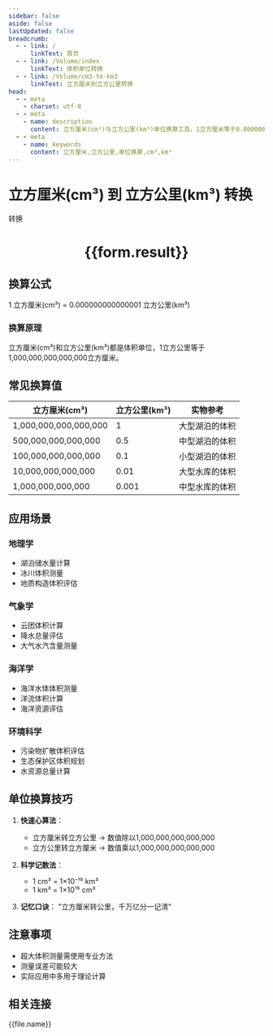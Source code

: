 ```yaml
---
sidebar: false
aside: false
lastUpdated: false
breadcrumb:
  - - link: /
      linkText: 首页
  - - link: /Volume/index
      linkText: 体积单位转换
  - - link: /Volume/cm3-to-km3
      linkText: 立方厘米到立方公里转换
head:
  - - meta
    - charset: utf-8
  - - meta
    - name: description
      content: 立方厘米(cm³)与立方公里(km³)单位换算工具，1立方厘米等于0.000000000000001立方公里。
  - - meta
    - name: keywords
      content: 立方厘米,立方公里,单位换算,cm³,km³
---
```


# 立方厘米(cm³) 到 立方公里(km³) 转换

<script setup>
import { onMounted, reactive, inject ,ref  } from 'vue'
import { NButton,NForm ,NFormItem,NInput,NInputNumber,NSelect,NCard,useMessage ,NGrid ,NGi } from 'naive-ui'
import { defineClientComponent } from 'vitepress'
import { Volume } from '../../files';

const convert = inject('convert')
const formRef = ref(null);
const rules = {
  number:{
    required: true,
    type: 'number',
    trigger: "blur"
  }
}
const form = reactive({
  number:null,
  result:'',
  title:'立方厘米(cm³)到立方公里(km³)换算'
})

const convertHandler = (e) => {
  e.preventDefault();
  formRef.value?.validate((errors)=>{
    if (!errors) {
      form.result = `${form.number} cm³ = ${convert(form.number).from('cm3').to('km3')} km³`
    }
  })
}
</script>

<n-form size="large" :model="form" ref='formRef' :rules="rules">
  <n-form-item label="数值" path="number">
    <n-input-number size="large" style="width:100%" :min="0" v-model:value="form.number" placeholder="请输入立方厘米数值" />
  </n-form-item>
  <n-form-item>
    <n-button type="primary" style="width:100%" @click="convertHandler">转换</n-button>
  </n-form-item>
</n-form>
<n-card embedded :bordered="false" hoverable>
  <div style="text-align:center">
    <h1>{{form.result}}</h1>
  </div>
</n-card>

## 换算公式
1 立方厘米(cm³) = 0.000000000000001 立方公里(km³)

### 换算原理
立方厘米(cm³)和立方公里(km³)都是体积单位，1立方公里等于1,000,000,000,000,000立方厘米。

## 常见换算值
| 立方厘米(cm³) | 立方公里(km³) | 实物参考                 |
|--------------|--------------|--------------------------|
| 1,000,000,000,000,000 | 1            | 大型湖泊的体积            |
| 500,000,000,000,000  | 0.5          | 中型湖泊的体积            |
| 100,000,000,000,000  | 0.1          | 小型湖泊的体积            |
| 10,000,000,000,000   | 0.01         | 大型水库的体积            |
| 1,000,000,000,000    | 0.001        | 中型水库的体积            |

## 应用场景
### 地理学
- 湖泊储水量计算
- 冰川体积测量
- 地质构造体积评估

### 气象学
- 云团体积计算
- 降水总量评估
- 大气水汽含量测量

### 海洋学
- 海洋水体体积测量
- 洋流体积计算
- 海洋资源评估

### 环境科学
- 污染物扩散体积评估
- 生态保护区体积规划
- 水资源总量计算

## 单位换算技巧
1. **快速心算法**：
   - 立方厘米转立方公里 → 数值除以1,000,000,000,000,000
   - 立方公里转立方厘米 → 数值乘以1,000,000,000,000,000

2. **科学记数法**：
   - 1 cm³ = 1×10⁻¹⁵ km³
   - 1 km³ = 1×10¹⁵ cm³

3. **记忆口诀**：
   "立方厘米转公里，千万亿分一记清"

## 注意事项
- 超大体积测量需使用专业方法
- 测量误差可能较大
- 实际应用中多用于理论计算

## 相关连接
<n-grid x-gap="12" :cols="4">
  <n-gi v-for="(file, index) in Volume" :key="index">
    <n-button
      text
      tag="a"
      :href="file.path"
      type="primary"
    >
      {{file.name}}
    </n-button>
  </n-gi>
</n-grid>